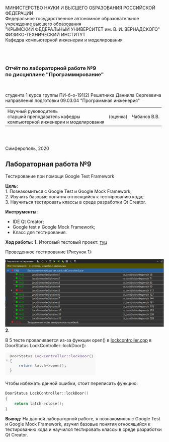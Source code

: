 ﻿


МИНИСТЕРСТВО НАУКИ  И ВЫСШЕГО ОБРАЗОВАНИЯ РОССИЙСКОЙ ФЕДЕРАЦИИ<br>
Федеральное государственное автономное образовательное учреждение высшего образования<br>
"КРЫМСКИЙ ФЕДЕРАЛЬНЫЙ УНИВЕРСИТЕТ им. В. И. ВЕРНАДСКОГО"<br>
ФИЗИКО-ТЕХНИЧЕСКИЙ ИНСТИТУТ<br>
Кафедра компьютерной инженерии и моделирования<br>

<br/><br/>

### Отчёт по лабораторной работе №9<br/> по дисциплине "Программирование"
<br/>

студента 1 курса группы ПИ-б-о-191(2)
Решетника Даниила Сергеевича
направления подготовки 09.03.04 "Программная инженерия"
<br/>

<table>
<tr><td>Научный руководитель<br/> старший преподаватель кафедры<br/> компьютерной инженерии и моделирования</td>
<td>(оценка)</td>
<td>Чабанов В.В.</td>
</tr>
</table>
<br/><br/>

Симферополь, 2020
## Лабораторная работа №9
Тестирование при помощи Google Test Framework<br>

**Цель:**<br> 1. Познакомиться с Google Test и Google Mock Framework;<br>
2. Изучить базовые понятия относяцийся к тестированию кода;<br>
3. Научиться тестировать классы в среде разработки Qt Creator.<br>

**Инструменты:**</br> 
- IDE Qt Creator;<br>
- Google test и Google Mock Framework;<br>
- Класс для тестирования.<br>

**Ход работы:**
**1.** 
Итоговый тестовый проект: [туц](https://github.com/dicpic/Labspls/tree/master/9/TestLab9)

Проведенное тестирование (Рисунок 1):<br>

![Рисунок 1 - Итог тестирования.](https://github.com/dicpic/pics/blob/master/testing.jpg?raw=true)
**2.**

В 5 тесте проваливается из-за функции open() в [lockcontroller.cpp](https://github.com/dicpic/Labspls/blob/master/9/For_tests/lockcontroller.cpp) в DoorStatus LockController::lockDoor():

![Рисунок 2 - Ошибочка.](https://github.com/dicpic/pics/blob/master/whatitlookslike.jpg?raw=true)

Чтобы избежать данной ошибки, стоит переписать функцию:
```cpp
DoorStatus LockController::lockDoor()
{
    return latch->close();
}
```
**Вывод:** На данной лабораторной работе, я познакомился с Google Test и Google Mock Framework, изучил базовые понятия относящийся к тестированию кода и научился тестировать классы в среде разработки Qt Creator.
